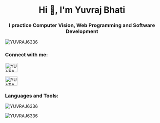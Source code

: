 <h1 align="center">Hi 👋, I'm Yuvraj Bhati</h1>
<h3 align="center">I practice Computer Vision, Web Programming and Software Development</h3>

<p align="left"> <img src="https://komarev.com/ghpvc/?username=YUVRAJ6336&label=Profile%20views&color=0e75b6&style=flat" alt="YUVRAJ6336" /> </p>

<h3 align="left">Connect with me:</h3>
<p align="left">

<a href="https://www.linkedin.com/in/yuvraj-bhati-64b1a4230/" target="blank"><img align="center" src="https://raw.githubusercontent.com/rahuldkjain/github-profile-readme-generator/master/src/images/icons/Social/linked-in-alt.svg" alt="YUVRAJ6336" height="30" width="40" /></a>

<a href="https://www.instagram.com/_yuvraj.bhati_/" target="blank"><img align="center" src="https://raw.githubusercontent.com/rahuldkjain/github-profile-readme-generator/master/src/images/icons/Social/instagram.svg" alt="YUVRAJ6336" height="30" width="40" /></a>


</p>

<h3 align="left">Languages and Tools:</h3>


<p><img align="center" src="https://github-readme-stats.vercel.app/api/top-langs?username=yuvraj-bhati&show_icons=true&locale=en&layout=compact" alt="YUVRAJ6336" /></p>
<p><img align="center" src="https://github-readme-stats.vercel.app/api?username=yuvraj-bhati&layout=compact&theme=light&show_icons=true&count_private=true" alt="YUVRAJ6336" /></p>
